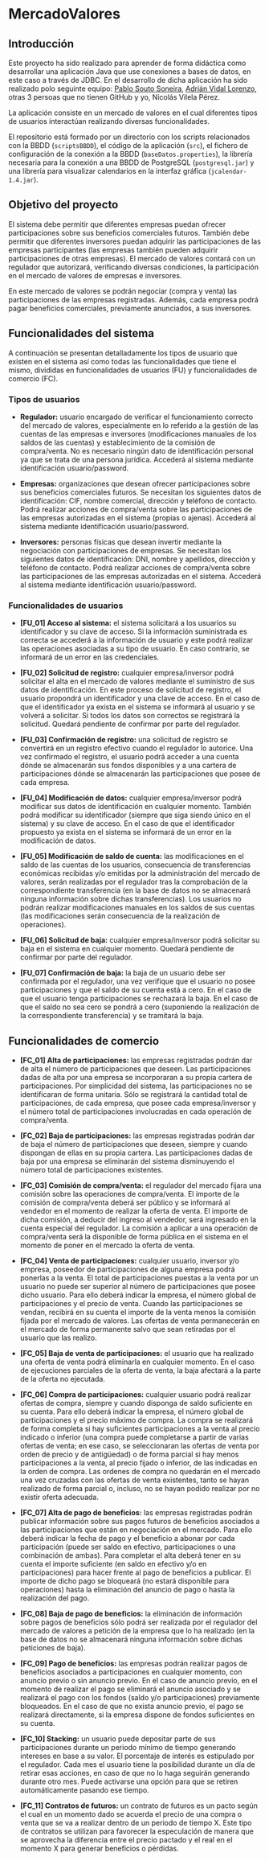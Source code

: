 # MercadoValores

## Introducción
Este proyecto ha sido realizado para aprender de forma didáctica como desarrollar una aplicación Java que use conexiones a bases de datos, en este caso a través de JDBC. En el desarrollo de dicha aplicación ha sido realizado polo seguinte equipo: [Pablo Souto Soneira](https://github.com/Pabloo-ss), [Adrián Vidal Lorenzo](https://github.com/adrianvidal2), otras 3 persoas que no tienen GitHub y yo, Nicolás Vilela Pérez.

La aplicación consiste en un mercado de valores en el cual diferentes tipos de usuarios interactúan realizando diversas funcionalidades.

El repositorio está formado por un directorio con los scripts relacionados con la BBDD (`scriptsBBDD`), el código de la aplicación (`src`), el fichero de configuración de la conexión a la BBDD (`baseDatos.properties`), la librería necesaria para la conexión a una BBDD de PostgreSQL (`postgresql.jar`) y una librería para visualizar calendarios en la interfaz gráfica (`jcalendar-1.4.jar`).


## Objetivo del proyecto
El sistema debe permitir que diferentes empresas puedan ofrecer participaciones sobre sus beneficios comerciales futuros. También debe permitir que diferentes inversores puedan adquirir las participaciones de las empresas participantes (las empresas también pueden adquirir participaciones de otras empresas). El mercado de valores contará con un regulador que autorizará, verificando diversas condiciones, la participación en el mercado de valores de empresas e inversores.

En este mercado de valores se podrán negociar (compra y venta) las participaciones de las empresas registradas. Además, cada empresa podrá pagar beneficios comerciales, previamente anunciados, a sus inversores.


## Funcionalidades del sistema
A continuación se presentan detalladamente los tipos de usuario que existen en el sistema así como todas las funcionalidades que tiene el mismo, divididas en funcionalidades de usuarios (FU) y funcionalidades de comercio (FC).

### Tipos de usuarios
* __Regulador:__ usuario encargado de verificar el funcionamiento correcto del mercado de valores, especialmente en lo referido a la gestión de las cuentas de las empresas e inversores (modificaciones manuales de los saldos de las cuentas) y establecimiento de la comisión de compra/venta. No es necesario ningún dato de identificación personal ya que se trata de una persona jurídica. Accederá al sistema mediante identificación usuario/password.

* __Empresas:__ organizaciones que desean ofrecer participaciones sobre sus beneficios comerciales futuros. Se necesitan los siguientes datos de identificación: CIF, nombre comercial, dirección y teléfono de contacto. Podrá realizar acciones de compra/venta sobre las participaciones de las empresas autorizadas en el sistema (propias o ajenas). Accederá al sistema mediante identificación usuario/password.

* __Inversores:__ personas físicas que desean invertir mediante la negociación con participaciones de empresas. Se necesitan los siguientes datos de identificación: DNI, nombre y apellidos, dirección y teléfono de contacto. Podrá realizar acciones de compra/venta sobre las participaciones de las empresas autorizadas en el sistema. Accederá al sistema mediante identificación usuario/password.


### Funcionalidades de usuarios
* __[FU_01] Acceso al sistema:__ el sistema solicitará a los usuarios su identificador y su clave de acceso. Si la información suministrada es correcta se accederá a la información de usuario y este podrá realizar las operaciones asociadas a su tipo de usuario. En caso contrario, se informará de un error en las credenciales.

* __[FU_02] Solicitud de registro:__ cualquier empresa/inversor podrá solicitar el alta en el mercado de valores mediante el suministro de sus datos de identificación. En este proceso de solicitud de registro, el usuario propondrá un identificador y una clave de acceso. En el caso de que el identificador ya exista en el sistema se informará al usuario y se volverá a solicitar. Si todos los datos son correctos se registrará la solicitud. Quedará pendiente de confirmar por parte del regulador.

* __[FU_03] Confirmación de registro:__ una solicitud de registro se convertirá en un registro efectivo cuando el regulador lo autorice. Una vez confirmado el registro, el usuario podrá acceder a una cuenta dónde se almacenarán sus fondos disponibles y a una cartera de participaciones dónde se almacenarán las participaciones que posee de cada empresa.

* __[FU_04] Modificación de datos:__ cualquier empresa/inversor podrá modificar sus datos de identificación en cualquier momento. También podrá modificar su identificador (siempre que siga siendo único en el sistema) y su clave de acceso. En el caso de que el identificador propuesto ya exista en el sistema se informará de un error en la modificación de datos.

* __[FU_05] Modificación de saldo de cuenta:__ las modificaciones en el saldo de las cuentas de los usuarios, consecuencia de transferencias económicas recibidas y/o emitidas por la administración del mercado de valores, serán realizadas por el regulador tras la comprobación de la correspondiente transferencia (en la base de datos no se almacenará ninguna información sobre dichas transferencias). Los usuarios no podrán realizar modificaciones manuales en los saldos de sus cuentas (las modificaciones serán consecuencia de la realización de operaciones).

* __[FU_06] Solicitud de baja:__ cualquier empresa/inversor podrá solicitar su baja en el sistema en cualquier momento. Quedará pendiente de confirmar por parte del regulador.

* __[FU_07] Confirmación de baja:__ la baja de un usuario debe ser confirmada por el regulador, una vez verifique que el usuario no posee participaciones y que el saldo de su cuenta está a cero. En el caso de que el usuario tenga participaciones se rechazará la baja. En el caso de que el saldo no sea cero se pondrá a cero (suponiendo la realización de la correspondiente transferencia) y se tramitará la baja.


## Funcionalidades de comercio
* __[FC_01] Alta de participaciones:__ las empresas registradas podrán dar de alta el número de participaciones que deseen. Las participaciones dadas de alta por una empresa se incorporaran a su propia cartera de participaciones. Por simplicidad del sistema, las participaciones no se identificaran de forma unitaria. Sólo se registrará la cantidad total de participaciones, de cada empresa, que posee cada empresa/inversor y el número total de participaciones involucradas en cada operación de compra/venta.

* __[FC_02] Baja de participaciones:__ las empresas registradas podrán dar de baja el número de participaciones que deseen, siempre y cuando dispongan de ellas en su propia cartera. Las participaciones dadas de baja por una empresa se eliminarán del sistema disminuyendo el número total de participaciones existentes.

* __[FC_03] Comisión de compra/venta:__ el regulador del mercado fijara una comisión sobre las operaciones de compra/venta. El importe de la comisión de compra/venta deberá ser público y se informará al vendedor en el momento de realizar la oferta de venta. El importe de dicha comisión, a deducir del ingreso al vendedor, será ingresado en la cuenta especial del regulador. La comisión a aplicar a una operación de compra/venta será la disponible de forma pública en el sistema en el momento de poner en el mercado la oferta de venta.

* __[FC_04] Venta de participaciones:__ cualquier usuario, inversor y/o empresa, poseedor de participaciones de alguna empresa podrá ponerlas a la venta. El total de participaciones puestas a la venta por un usuario no puede ser superior al número de participaciones que posee dicho usuario. Para ello deberá indicar la empresa, el número global de participaciones y el precio de venta. Cuando las participaciones se vendan, recibirá en su cuenta el importe de la venta menos la comisión fijada por el mercado de valores. Las ofertas de venta permanecerán en el mercado de forma permanente salvo que sean retiradas por el usuario que las realizo.

* __[FC_05] Baja de venta de participaciones:__ el usuario que ha realizado una oferta de venta podrá eliminarla en cualquier momento. En el caso de ejecuciones parciales de la oferta de venta, la baja afectará a la parte de la oferta no ejecutada.

* __[FC_06] Compra de participaciones:__ cualquier usuario podrá realizar ofertas de compra, siempre y cuando disponga de saldo suficiente en su cuenta. Para ello deberá indicar la empresa, el número global de participaciones y el precio máximo de compra. La compra se realizará de forma completa si hay suficientes participaciones a la venta al precio indicado o inferior (una compra puede completarse a partir de varias ofertas de venta; en ese caso, se seleccionaran las ofertas de venta por orden de precio y de antigüedad) o de forma parcial si hay menos participaciones a la venta, al precio fijado o inferior, de las indicadas en la orden de compra. Las ordenes de compra no quedarán en el mercado una vez cruzadas con las ofertas de venta existentes, tanto se hayan realizado de forma parcial o, incluso, no se hayan podido realizar por no existir oferta adecuada.

* __[FC_07] Alta de pago de beneficios:__ las empresas registradas podrán publicar información sobre sus pagos futuros de beneficios asociados a  las participaciones que están en negociación en el mercado. Para ello deberá indicar la fecha de pago y el beneficio a abonar por cada participación (puede ser saldo en efectivo, participaciones o una combinación de ambas). Para completar el alta deberá tener en su cuenta el importe suficiente (en saldo en efectivo y/o en participaciones) para hacer frente al pago de beneficios a publicar. El importe de dicho pago se bloqueará (no estará disponible para operaciones) hasta la eliminación del anuncio de pago o hasta la realización del pago.

* __[FC_08] Baja de pago de beneficios:__ la eliminación de información sobre pagos de beneficios sólo podrá ser realizada por el regulador del mercado de valores a petición de la empresa que lo ha realizado (en la base de datos no se almacenará ninguna información sobre dichas peticiones de baja).

* __[FC_09] Pago de beneficios:__ las empresas podrán realizar pagos de beneficios asociados a participaciones en cualquier momento, con anuncio previo o sin anuncio previo. En el caso de anuncio previo, en el momento de realizar el pago se eliminará el anuncio asociado y se realizará el pago con los fondos (saldo y/o participaciones) previamente bloqueados. En el caso de que no exista anuncio previo, el pago se realizará directamente, si la empresa dispone de fondos suficientes en su cuenta.

* __[FC_10] Stacking:__ un usuario puede depositar parte de sus participaciones durante un periodo mínimo de tiempo generando intereses en base a su valor. El porcentaje de interés es estipulado por el regulador. Cada mes el usuario tiene la posibilidad durante un día de retirar esas acciones, en caso de que no lo haga seguirán generando durante otro mes. Puede activarse una opción para que se retiren automáticamente pasando ese tiempo.

* __[FC_11] Contratos de futuros:__ un contrato de futuros es un pacto según el cual en un momento dado se acuerda el precio de una compra o venta que se va a realizar dentro de un periodo de tiempo X. Este tipo de contratos se utilizan para favorecer la especulación de manera que se aprovecha la diferencia entre el precio pactado y el real en el momento X para generar beneficios o pérdidas.
